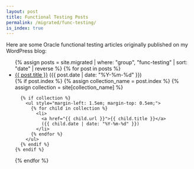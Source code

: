 ```yaml
---
layout: post
title: Functional Testing Posts
permalink: /migrated/func-testing/
is_index: true
---
```


Here are some Oracle functional testing articles originally published on my WordPress blog:

<ul>
  {% assign posts = site.migrated | where: "group", "func-testing" | sort: "date" | reverse %}
  {% for post in posts %}
    <li>
      <a href="{{ post.url }}">{{ post.title }}</a> ({{ post.date | date: "%Y-%m-%d" }})
    </li>
    {% if post.index %}
      {% assign collection_name = post.index %}
      {% assign collection = site[collection_name] %}
    
      {% if collection %}
        <ul style="margin-left: 1.5em; margin-top: 0.5em;">
          {% for child in collection %}
            <li>
              <a href="{{ child.url }}">{{ child.title }}</a>
              ({{ child.date | date: "%Y-%m-%d" }})
            </li>
          {% endfor %}
        </ul>
      {% endif %}
    {% endif %}
  {% endfor %}
</ul>

